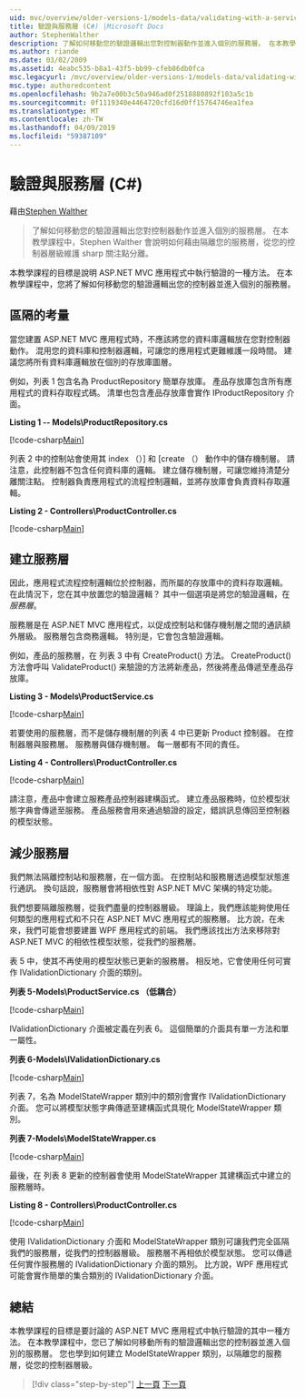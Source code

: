 ```yaml
---
uid: mvc/overview/older-versions-1/models-data/validating-with-a-service-layer-cs
title: 驗證與服務層 (C#) |Microsoft Docs
author: StephenWalther
description: 了解如何移動您的驗證邏輯出您對控制器動作並進入個別的服務層。 在本教學課程中，Stephen walther 將說明如何您...
ms.author: riande
ms.date: 03/02/2009
ms.assetid: 4eabc535-b8a1-43f5-bb99-cfeb86db0fca
msc.legacyurl: /mvc/overview/older-versions-1/models-data/validating-with-a-service-layer-cs
msc.type: authoredcontent
ms.openlocfilehash: 9b2a7e00b3c50a946ad0f2518880892f103a5c1b
ms.sourcegitcommit: 0f1119340e4464720cfd16d0ff15764746ea1fea
ms.translationtype: MT
ms.contentlocale: zh-TW
ms.lasthandoff: 04/09/2019
ms.locfileid: "59387109"
---
```

# <a name="validating-with-a-service-layer-c"></a>驗證與服務層 (C#)

藉由[Stephen Walther](https://github.com/StephenWalther)

> 了解如何移動您的驗證邏輯出您對控制器動作並進入個別的服務層。 在本教學課程中，Stephen Walther 會說明如何藉由隔離您的服務層，從您的控制器層級維護 sharp 關注點分離。


本教學課程的目標是說明 ASP.NET MVC 應用程式中執行驗證的一種方法。 在本教學課程中，您將了解如何移動您的驗證邏輯出您的控制器並進入個別的服務層。

## <a name="separating-concerns"></a>區隔的考量

當您建置 ASP.NET MVC 應用程式時，不應該將您的資料庫邏輯放在您對控制器動作。 混用您的資料庫和控制器邏輯，可讓您的應用程式更難維護一段時間。 建議您將所有資料庫邏輯放在個別的存放庫圖層。

例如，列表 1 包含名為 ProductRepository 簡單存放庫。 產品存放庫包含所有應用程式的資料存取程式碼。 清單也包含產品存放庫會實作 IProductRepository 介面。

**Listing 1 -- Models\ProductRepository.cs**

[!code-csharp[Main](validating-with-a-service-layer-cs/samples/sample1.cs)]

列表 2 中的控制站會使用其 index （）] 和 [create （） 動作中的儲存機制層。 請注意，此控制器不包含任何資料庫的邏輯。 建立儲存機制層，可讓您維持清楚分離關注點。 控制器負責應用程式的流程控制邏輯，並將存放庫會負責資料存取邏輯。

**Listing 2 - Controllers\ProductController.cs**

[!code-csharp[Main](validating-with-a-service-layer-cs/samples/sample2.cs)]

## <a name="creating-a-service-layer"></a>建立服務層

因此，應用程式流程控制邏輯位於控制器，而所屬的存放庫中的資料存取邏輯。 在此情況下，您在其中放置您的驗證邏輯？ 其中一個選項是將您的驗證邏輯，在*服務層*。

服務層是在 ASP.NET MVC 應用程式，以促成控制站和儲存機制層之間的通訊額外層級。 服務層包含商務邏輯。 特別是，它會包含驗證邏輯。

例如，產品的服務層，在 列表 3 中有 CreateProduct() 方法。 CreateProduct() 方法會呼叫 ValidateProduct() 来驗證的方法將新產品，然後將產品傳遞至產品存放庫。

**Listing 3 - Models\ProductService.cs**

[!code-csharp[Main](validating-with-a-service-layer-cs/samples/sample3.cs)]

若要使用的服務層，而不是儲存機制層的列表 4 中已更新 Product 控制器。 在控制器層與服務層。 服務層與儲存機制層。 每一層都有不同的責任。

**Listing 4 - Controllers\ProductController.cs**

[!code-csharp[Main](validating-with-a-service-layer-cs/samples/sample4.cs)]

請注意，產品中會建立服務產品控制器建構函式。 建立產品服務時，位於模型狀態字典會傳遞至服務。 產品服務會用來通過驗證的設定，錯誤訊息傳回至控制器的模型狀態。

## <a name="decoupling-the-service-layer"></a>減少服務層

我們無法隔離控制站和服務層，在一個方面。 在控制站和服務層透過模型狀態進行通訊。 換句話說，服務層會將相依性對 ASP.NET MVC 架構的特定功能。

我們想要隔離服務層，從我們盡量的控制器層級。 理論上，我們應該能夠使用任何類型的應用程式和不只在 ASP.NET MVC 應用程式的服務層。 比方說，在未來，我們可能會想要建置 WPF 應用程式的前端。 我們應該找出方法來移除對 ASP.NET MVC 的相依性模型狀態，從我們的服務層。

表 5 中，使其不再使用的模型狀態已更新的服務層。 相反地，它會使用任何可實作 IValidationDictionary 介面的類別。

**列表 5-Models\ProductService.cs （低耦合）**

[!code-csharp[Main](validating-with-a-service-layer-cs/samples/sample5.cs)]

IValidationDictionary 介面被定義在列表 6。 這個簡單的介面具有單一方法和單一屬性。

**列表 6-Models\IValidationDictionary.cs**

[!code-csharp[Main](validating-with-a-service-layer-cs/samples/sample6.cs)]

列表 7，名為 ModelStateWrapper 類別中的類別會實作 IValidationDictionary 介面。 您可以將模型狀態字典傳遞至建構函式具現化 ModelStateWrapper 類別。

**列表 7-Models\ModelStateWrapper.cs**

[!code-csharp[Main](validating-with-a-service-layer-cs/samples/sample7.cs)]

最後，在 列表 8 更新的控制器會使用 ModelStateWrapper 其建構函式中建立的服務層時。

**Listing 8 - Controllers\ProductController.cs**

[!code-csharp[Main](validating-with-a-service-layer-cs/samples/sample8.cs)]

使用 IValidationDictionary 介面和 ModelStateWrapper 類別可讓我們完全區隔我們的服務層，從我們的控制器層級。 服務層不再相依於模型狀態。 您可以傳遞任何實作服務層的 IValidationDictionary 介面的類別。 比方說，WPF 應用程式可能會實作簡單的集合類別的 IValidationDictionary 介面。

## <a name="summary"></a>總結

本教學課程的目標是要討論的 ASP.NET MVC 應用程式中執行驗證的其中一種方法。 在本教學課程中，您已了解如何移動所有的驗證邏輯出您的控制器並進入個別的服務層。 您也學到如何建立 ModelStateWrapper 類別，以隔離您的服務層，從您的控制器層級。

> [!div class="step-by-step"]
> [上一頁](validating-with-the-idataerrorinfo-interface-cs.md)
> [下一頁](validation-with-the-data-annotation-validators-cs.md)
